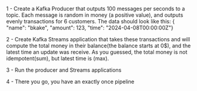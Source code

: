 1 - Create a Kafka Producer that outputs 100 messages per seconds to a topic. Each message
is random in money (a positive value), and outputs evenly transactions for 6 customers. The data should look like this:
{ "name": "bkake", "amount": 123, "time": "2024-04-08T00:00:00Z"}

2 - Create Kafka Streams application that takes these transactions and will compute the total money
in their balance(the balance starts at 0$), and the latest time an update was receive.
As you guessed, the total money is not idempotent(sum), but latest time is (max).

3 - Run the producer and Streams applications

4 - There you go, you have an exactly once pipeline